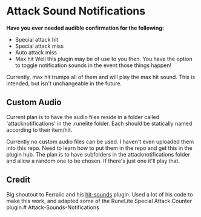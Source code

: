# Attack Sound Notifications
**Have you ever needed audible confirmation for the following:**
* Special attack hit
* Special attack miss
* Auto attack miss
* Max hit
Well this plugin may be of use to you then. You have the option to toggle notification sounds in the event those things happen!

Currently, max hit trumps all of them and will play the max hit sound. This is intended, but isn't unchangeable in the future.

## Custom Audio
Current plan is to have the audio files reside in a folder called 'attacknotifications' in the .runelite folder. Each should be statically named according to their item/hit.

Currently no custom audio files can be used. I haven't even uploaded them into this repo. Need to learn how to put them in the repo and get this in the plugin hub. The plan is to have subfolders in the attacknotifications folder and allow a random one to be chosen. If there's just one it'll play that.

## Credit
Big shoutout to Ferraiic and his [hit-sounds](https://github.com/Hit-Sounds/hit-sounds) plugin. Used a lot of his code to make this work, and adapted some of the RuneLite Special Attack Counter plugin.#   A t t a c k - S o u n d s - N o t i f i c a t i o n s  
 